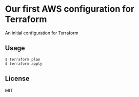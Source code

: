 # Our first AWS configuration for Terraform

An initial configuration for Terraform

## Usage
```
$ terraform plan
$ terraform apply
```

## License

MIT
